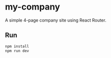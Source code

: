 # my-company

A simple 4-page company site using React Router.

## Run
```bash
npm install
npm run dev
```
